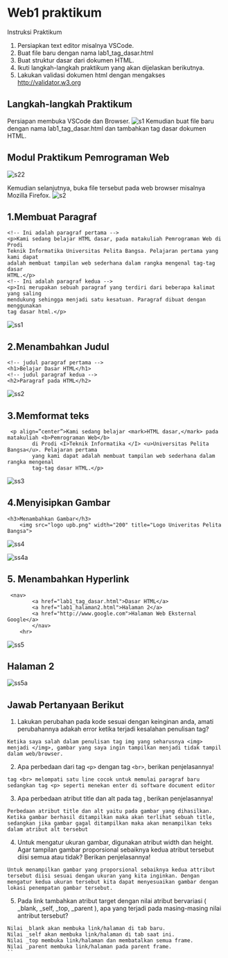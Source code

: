 # Web1 praktikum
Instruksi Praktikum
1. Persiapkan text editor misalnya VSCode.
2. Buat file baru dengan nama lab1_tag_dasar.html
3. Buat struktur dasar dari dokumen HTML.
4. Ikuti langkah-langkah praktikum yang akan dijelaskan berikutnya.
5. Lakukan validasi dokumen html dengan mengakses http://validator.w3.org

## Langkah-langkah Praktikum
Persiapan membuka VSCode dan Browser.
![s1](https://github.com/Agussetiaa/Praktikumweb1/assets/115542822/0750032c-40c7-44ca-89a4-70b3ed11802f)
Kemudian buat file baru dengan nama lab1_tag_dasar.html dan tambahkan tag dasar dokumen
HTML.

## Modul Praktikum Pemrograman Web
![s22](https://github.com/Agussetiaa/Praktikumweb1/assets/115542822/6edb53b8-715e-477a-84f9-3c8373fe7f83)

Kemudian selanjutnya, buka file tersebut pada web browser misalnya Mozilla Firefox.
![s2](https://github.com/Agussetiaa/Praktikumweb1/assets/115542822/e53dae58-2099-4793-81ed-dc3e03649a83)




## 1.Membuat Paragraf
```
<!-- Ini adalah paragraf pertama -->
<p>Kami sedang belajar HTML dasar, pada matakuliah Pemrograman Web di Prodi
Teknik Informatika Universitas Pelita Bangsa. Pelajaran pertama yang kami dapat
adalah membuat tampilan web sederhana dalam rangka mengenal tag-tag dasar
HTML.</p>
<!-- Ini adalah paragraf kedua -->
<p>Ini merupakan sebuah paragraf yang terdiri dari beberapa kalimat yang saling
mendukung sehingga menjadi satu kesatuan. Paragraf dibuat dengan menggunakan
tag dasar html.</p>
```

![ss1](https://github.com/Agussetiaa/Latihanweb1/assets/115542822/2f8bd369-d0c2-4732-84a4-b6ec0f777b5f)

## 2.Menambahkan Judul
```
<!-- judul paragraf pertama -->
<h1>Belajar Dasar HTML</h1>
<!-- judul paragraf kedua -->
<h2>Paragraf pada HTML</h2>
```

![ss2](https://github.com/Agussetiaa/Latihanweb1/assets/115542822/4a3266e5-f029-40c3-b6ac-9b5739ac88f6)

## 3.Memformat teks
```
 <p align=”center”>Kami sedang belajar <mark>HTML dasar,</mark> pada matakuliah <b>Pemrograman Web</b>
        di Prodi <I>Teknik Informatika </I> <u>Universitas Pelita Bangsa</u>. Pelajaran pertama
        yang kami dapat adalah membuat tampilan web sederhana dalam rangka mengenal
        tag-tag dasar HTML.</p>
```

![ss3](https://github.com/Agussetiaa/Latihanweb1/assets/115542822/0daca610-1810-4c24-b24b-bb95a04fd511)

## 4.Menyisipkan Gambar
```
<h3>Menambahkan Gambar</h3>
    <img src="logo upb.png" width="200" title="Logo Univeritas Pelita Bangsa">
```

![ss4](https://github.com/Agussetiaa/Latihanweb1/assets/115542822/9018e4c5-9f9c-4354-b1a3-9284b0ca940f)


![ss4a](https://github.com/Agussetiaa/Latihanweb1/assets/115542822/56de970b-841b-42f5-a88f-e78b09506fe3)

## 5. Menambahkan Hyperlink
```
 <nav>
        <a href="lab1_tag_dasar.html">Dasar HTML</a>
        <a href="lab1_halaman2.html">Halaman 2</a>
        <a href="http://www.google.com">Halaman Web Eksternal Google</a>
        </nav>
    <hr>
```

![ss5](https://github.com/Agussetiaa/Latihanweb1/assets/115542822/7827826b-2851-44e2-8f46-c322888b7961)

## Halaman 2

![ss5a](https://github.com/Agussetiaa/Latihanweb1/assets/115542822/c012fd87-63be-4a7f-85ec-9c7ebd807f80)


## Jawab Pertanyaan Berikut
1. Lakukan perubahan pada kode sesuai dengan keinginan anda, amati perubahannya adakah error ketika terjadi kesalahan penulisan tag?
```
Ketika saya salah dalam penulisan tag img yang seharusnya <img> menjadi </img>, gambar yang saya ingin tampilkan menjadi tidak tampil dalam web/browser.
```

2. Apa perbedaan dari tag `<p>` dengan tag `<br>`, berikan penjelasannya!
```
tag <br> melompati satu line cocok untuk memulai paragraf baru sedangkan tag <p> seperti menekan enter di software document editor 
```

3. Apa perbedaan atribut title dan alt pada tag <img>, berikan penjelasannya!
```
Perbedaan atribut title dan alt yaitu pada gambar yang dihasilkan. Ketika gambar berhasil ditampilkan maka akan terlihat sebuah title, sedangkan jika gambar gagal ditampilkan maka akan menampilkan teks dalam atribut alt tersebut
```

4. Untuk mengatur ukuran gambar, digunakan atribut width dan height. Agar tampilan gambar proporsional sebaiknya kedua atribut tersebut diisi semua atau tidak? Berikan penjelasannya!
```
Untuk menampilkan gambar yang proporsional sebaiknya kedua attribut tersebut diisi sesuai dengan ukuran yang kita inginkan. Dengan mengatur kedua ukuran tersebut kita dapat menyesuaikan gambar dengan lokasi penempatan gambar tersebut.
```

5. Pada link tambahkan atribut target dengan nilai atribut bervariasi ( _blank, _self, _top, _parent ), apa yang terjadi pada masing-masing nilai antribut tersebut?
```
Nilai _blank akan membuka link/halaman di tab baru.
Nilai _self akan membuka link/halaman di tab saat ini.
Nilai _top membuka link/halaman dan membatalkan semua frame.
Nilai _parent membuka link/halaman pada parent frame.
``
